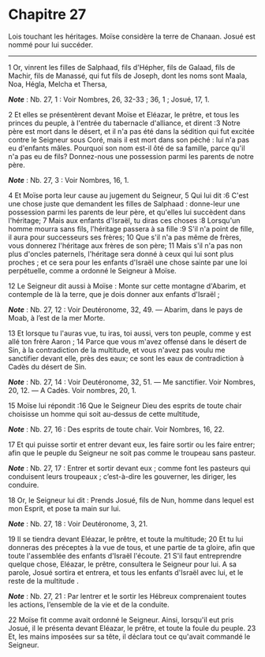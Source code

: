 # Chapitre 27

Lois touchant les héritages.
Moïse considère la terre de Chanaan.
Josué est nommé pour lui succéder.

***

1 Or, vinrent les filles de Salphaad, fils d'Hépher, fils de Galaad, fils de Machir, fils de Manassé, qui fut fils de Joseph, dont les noms sont Maala, Noa, Hégla, Melcha et Thersa,

***Note*** :  Nb. 27, 1 : Voir Nombres, 26, 32-33 ; 36, 1 ; Josué, 17, 1.

2 Et elles se présentèrent devant Moïse et Eléazar, le prêtre, et tous les princes du peuple, à l'entrée du tabernacle d'alliance, et dirent :3 Notre père est mort dans le désert, et il n'a pas été dans la sédition qui fut excitée contre le Seigneur sous Coré, mais il est mort dans son péché : lui n'a pas eu d'enfants mâles. Pourquoi son nom est-il ôté de sa famille, parce qu'il n'a pas eu de fils? Donnez-nous une possession parmi les parents de notre père.

***Note*** :  Nb. 27, 3 : Voir Nombres, 16, 1.

4 Et Moïse porta leur cause au jugement du Seigneur, 5 Qui lui dit :6 C'est une chose juste que demandent les filles de Salphaad : donne-leur une possession parmi les parents de leur père, et qu'elles lui succèdent dans l'héritage; 7 Mais aux enfants d'Israël, tu diras ces choses :8 Lorsqu'un homme mourra sans fils, l'héritage passera à sa fille :9 S'il n'a point de fille, il aura pour successeurs ses frères; 10 Que s'il n'a pas même de frères, vous donnerez l'héritage aux frères de son père; 11 Mais s'il n'a pas non plus d'oncles paternels, l'héritage sera donné à ceux qui lui sont plus proches ; et ce sera pour les enfants d'Israël une chose sainte par une loi perpétuelle, comme a ordonné le Seigneur à Moïse.


12 Le Seigneur dit aussi à Moïse : Monte sur cette montagne d'Abarim, et contemple de là la terre, que je dois donner aux enfants d'Israël ;

***Note*** :  Nb. 27, 12 : Voir Deutéronome, 32, 49. ― Abarim, dans le pays de Moab, à l’est de la mer Morte.

13 Et lorsque tu l'auras vue, tu iras, toi aussi, vers ton peuple, comme y est allé ton frère Aaron ; 14 Parce que vous m'avez offensé dans le désert de Sin, à la contradiction de la multitude, et vous n'avez pas voulu me sanctifier devant elle, près des eaux; ce sont les eaux de contradiction à Cadès du désert de Sin.

***Note*** :  Nb. 27, 14 : Voir Deutéronome, 32, 51. ― Me sanctifier. Voir Nombres, 20, 12. ― A Cadès. Voir nombres, 20, 1.


15 Moïse lui répondit :16 Que le Seigneur Dieu des esprits de toute chair choisisse un homme qui soit au-dessus de cette multitude,

***Note*** :  Nb. 27, 16 : Des esprits de toute chair. Voir Nombres, 16, 22.

17 Et qui puisse sortir et entrer devant eux, les faire sortir ou les faire entrer; afin que le peuple du Seigneur ne soit pas comme le troupeau sans pasteur.

***Note*** :  Nb. 27, 17 : Entrer et sortir devant eux ; comme font les pasteurs qui conduisent leurs troupeaux ; c’est-à-dire les gouverner, les diriger, les conduire.

18 Or, le Seigneur lui dit : Prends Josué, fils de Nun, homme dans lequel est mon Esprit, et pose ta main sur lui.

***Note*** :  Nb. 27, 18 : Voir Deutéronome, 3, 21.

19 Il se tiendra devant Eléazar, le prêtre, et toute la multitude; 20 Et tu lui donneras des préceptes à la vue de tous, et une partie de ta gloire, afin que toute l'assemblée des enfants d'Israël l'écoute. 21 S'il faut entreprendre quelque chose, Eléazar, le prêtre, consultera le Seigneur pour lui. A sa parole, Josué sortira et entrera, et tous les enfants d'Israël avec lui, et le reste de la multitude .

***Note*** :  Nb. 27, 21 : Par lentrer et le sortir les Hébreux comprenaient toutes les actions, l’ensemble de la vie et de la conduite.


22 Moïse fit comme avait ordonné le Seigneur. Ainsi, lorsqu'il eut pris Josué, il le présenta devant Eléazar, le prêtre, et toute la foule du peuple. 23 Et, les mains imposées sur sa tête, il déclara tout ce qu'avait commandé le Seigneur.

